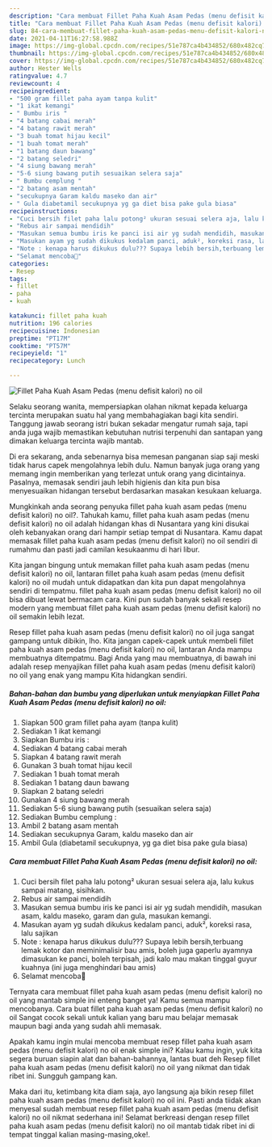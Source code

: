 ```yaml
---
description: "Cara membuat Fillet Paha Kuah Asam Pedas (menu defisit kalori) no oil Sederhana dan Mudah Dibuat"
title: "Cara membuat Fillet Paha Kuah Asam Pedas (menu defisit kalori) no oil Sederhana dan Mudah Dibuat"
slug: 84-cara-membuat-fillet-paha-kuah-asam-pedas-menu-defisit-kalori-no-oil-sederhana-dan-mudah-dibuat
date: 2021-04-11T16:27:58.988Z
image: https://img-global.cpcdn.com/recipes/51e787ca4b434852/680x482cq70/fillet-paha-kuah-asam-pedas-menu-defisit-kalori-no-oil-foto-resep-utama.jpg
thumbnail: https://img-global.cpcdn.com/recipes/51e787ca4b434852/680x482cq70/fillet-paha-kuah-asam-pedas-menu-defisit-kalori-no-oil-foto-resep-utama.jpg
cover: https://img-global.cpcdn.com/recipes/51e787ca4b434852/680x482cq70/fillet-paha-kuah-asam-pedas-menu-defisit-kalori-no-oil-foto-resep-utama.jpg
author: Hester Wells
ratingvalue: 4.7
reviewcount: 4
recipeingredient:
- "500 gram fillet paha ayam tanpa kulit"
- "1 ikat kemangi"
- " Bumbu iris "
- "4 batang cabai merah"
- "4 batang rawit merah"
- "3 buah tomat hijau kecil"
- "1 buah tomat merah"
- "1 batang daun bawang"
- "2 batang seledri"
- "4 siung bawang merah"
- "5-6 siung bawang putih sesuaikan selera saja"
- " Bumbu cemplung "
- "2 batang asam mentah"
- "secukupnya Garam kaldu maseko dan air"
- " Gula diabetamil secukupnya yg ga diet bisa pake gula biasa"
recipeinstructions:
- "Cuci bersih filet paha lalu potong² ukuran sesuai selera aja, lalu kukus sampai matang, sisihkan."
- "Rebus air sampai mendidih"
- "Masukan semua bumbu iris ke panci isi air yg sudah mendidih, masukan asam, kaldu maseko, garam dan gula, masukan kemangi."
- "Masukan ayam yg sudah dikukus kedalam panci, aduk², koreksi rasa, lalu sajikan"
- "Note : kenapa harus dikukus dulu??? Supaya lebih bersih,terbuang lemak kotor dan meminimalisir bau amis, boleh juga gaperlu ayamnya dimasukan ke panci, boleh terpisah, jadi kalo mau makan tinggal guyur kuahnya (ini juga menghindari bau amis)"
- "Selamat mencoba🥰"
categories:
- Resep
tags:
- fillet
- paha
- kuah

katakunci: fillet paha kuah 
nutrition: 196 calories
recipecuisine: Indonesian
preptime: "PT17M"
cooktime: "PT57M"
recipeyield: "1"
recipecategory: Lunch

---
```



![Fillet Paha Kuah Asam Pedas (menu defisit kalori) no oil](https://img-global.cpcdn.com/recipes/51e787ca4b434852/680x482cq70/fillet-paha-kuah-asam-pedas-menu-defisit-kalori-no-oil-foto-resep-utama.jpg)

Selaku seorang wanita, mempersiapkan olahan nikmat kepada keluarga tercinta merupakan suatu hal yang membahagiakan bagi kita sendiri. Tanggung jawab seorang istri bukan sekadar mengatur rumah saja, tapi anda juga wajib memastikan kebutuhan nutrisi terpenuhi dan santapan yang dimakan keluarga tercinta wajib mantab.

Di era  sekarang, anda sebenarnya bisa memesan panganan siap saji meski tidak harus capek mengolahnya lebih dulu. Namun banyak juga orang yang memang ingin memberikan yang terlezat untuk orang yang dicintainya. Pasalnya, memasak sendiri jauh lebih higienis dan kita pun bisa menyesuaikan hidangan tersebut berdasarkan masakan kesukaan keluarga. 



Mungkinkah anda seorang penyuka fillet paha kuah asam pedas (menu defisit kalori) no oil?. Tahukah kamu, fillet paha kuah asam pedas (menu defisit kalori) no oil adalah hidangan khas di Nusantara yang kini disukai oleh kebanyakan orang dari hampir setiap tempat di Nusantara. Kamu dapat memasak fillet paha kuah asam pedas (menu defisit kalori) no oil sendiri di rumahmu dan pasti jadi camilan kesukaanmu di hari libur.

Kita jangan bingung untuk memakan fillet paha kuah asam pedas (menu defisit kalori) no oil, lantaran fillet paha kuah asam pedas (menu defisit kalori) no oil mudah untuk didapatkan dan kita pun dapat mengolahnya sendiri di tempatmu. fillet paha kuah asam pedas (menu defisit kalori) no oil bisa dibuat lewat bermacam cara. Kini pun sudah banyak sekali resep modern yang membuat fillet paha kuah asam pedas (menu defisit kalori) no oil semakin lebih lezat.

Resep fillet paha kuah asam pedas (menu defisit kalori) no oil juga sangat gampang untuk dibikin, lho. Kita jangan capek-capek untuk membeli fillet paha kuah asam pedas (menu defisit kalori) no oil, lantaran Anda mampu membuatnya ditempatmu. Bagi Anda yang mau membuatnya, di bawah ini adalah resep menyajikan fillet paha kuah asam pedas (menu defisit kalori) no oil yang enak yang mampu Kita hidangkan sendiri.

<!--inarticleads1-->

##### Bahan-bahan dan bumbu yang diperlukan untuk menyiapkan Fillet Paha Kuah Asam Pedas (menu defisit kalori) no oil:

1. Siapkan 500 gram fillet paha ayam (tanpa kulit)
1. Sediakan 1 ikat kemangi
1. Siapkan  Bumbu iris :
1. Sediakan 4 batang cabai merah
1. Siapkan 4 batang rawit merah
1. Gunakan 3 buah tomat hijau kecil
1. Sediakan 1 buah tomat merah
1. Sediakan 1 batang daun bawang
1. Siapkan 2 batang seledri
1. Gunakan 4 siung bawang merah
1. Sediakan 5-6 siung bawang putih (sesuaikan selera saja)
1. Sediakan  Bumbu cemplung :
1. Ambil 2 batang asam mentah
1. Sediakan secukupnya Garam, kaldu maseko dan air
1. Ambil  Gula (diabetamil secukupnya, yg ga diet bisa pake gula biasa)




<!--inarticleads2-->

##### Cara membuat Fillet Paha Kuah Asam Pedas (menu defisit kalori) no oil:

1. Cuci bersih filet paha lalu potong² ukuran sesuai selera aja, lalu kukus sampai matang, sisihkan.
1. Rebus air sampai mendidih
1. Masukan semua bumbu iris ke panci isi air yg sudah mendidih, masukan asam, kaldu maseko, garam dan gula, masukan kemangi.
1. Masukan ayam yg sudah dikukus kedalam panci, aduk², koreksi rasa, lalu sajikan
1. Note : kenapa harus dikukus dulu??? Supaya lebih bersih,terbuang lemak kotor dan meminimalisir bau amis, boleh juga gaperlu ayamnya dimasukan ke panci, boleh terpisah, jadi kalo mau makan tinggal guyur kuahnya (ini juga menghindari bau amis)
1. Selamat mencoba🥰




Ternyata cara membuat fillet paha kuah asam pedas (menu defisit kalori) no oil yang mantab simple ini enteng banget ya! Kamu semua mampu mencobanya. Cara buat fillet paha kuah asam pedas (menu defisit kalori) no oil Sangat cocok sekali untuk kalian yang baru mau belajar memasak maupun bagi anda yang sudah ahli memasak.

Apakah kamu ingin mulai mencoba membuat resep fillet paha kuah asam pedas (menu defisit kalori) no oil enak simple ini? Kalau kamu ingin, yuk kita segera buruan siapin alat dan bahan-bahannya, lantas buat deh Resep fillet paha kuah asam pedas (menu defisit kalori) no oil yang nikmat dan tidak ribet ini. Sungguh gampang kan. 

Maka dari itu, ketimbang kita diam saja, ayo langsung aja bikin resep fillet paha kuah asam pedas (menu defisit kalori) no oil ini. Pasti anda tiidak akan menyesal sudah membuat resep fillet paha kuah asam pedas (menu defisit kalori) no oil nikmat sederhana ini! Selamat berkreasi dengan resep fillet paha kuah asam pedas (menu defisit kalori) no oil mantab tidak ribet ini di tempat tinggal kalian masing-masing,oke!.

